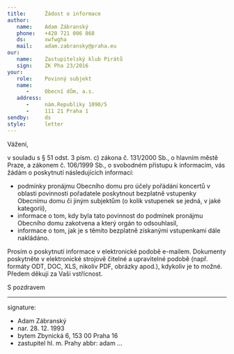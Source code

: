 ```yaml
---
title:      Žádost o informace
author:
   name:    Adam Zábranský
   phone:   +420 721 006 868
   ds:      xwfwgha
   mail:    adam.zabransky@praha.eu
our:
   name:    Zastupitelský klub Pirátů
   sign:    ZK Pha 23/2016
your:
   role:    Povinný subjekt
   name:    
      -     Obecní dům, a.s.
   address:
      -     nám.Republiky 1090/5
      -     111 21 Praha 1
sendby:     ds
style:      letter
---
```


Vážení,

v souladu s § 51 odst. 3 písm. c) zákona č. 131/2000 Sb., o hlavním městě Praze, a zákonem č. 106/1999 Sb., o svobodném přístupu k informacím, vás žádám o poskytnutí následujících informací:

- podmínky pronájmu Obecního domu pro účely pořádání koncertů v oblasti povinnosti pořadatele poskytnout bezplatně vstupenky Obecnímu domu či jiným subjektům (o kolik vstupenek se jedná, v jaké kategorii),
- informace o tom, kdy byla tato povinnost do podmínek pronájmu Obecního domu zakotvena a který orgán to odsouhlasil,
- informace o tom, jak je s těmito bezplatně získanými vstupenkami dále nakládáno.

Prosím o poskytnutí informace v elektronické podobě e-mailem. Dokumenty poskytněte v elektronické strojově čitelné a upravitelné podobě (např. formáty ODT, DOC, XLS, nikoliv PDF, obrázky apod.), kdykoliv je to možné. Předem děkuji za Vaši vstřícnost.

S pozdravem

---
signature:
  - Adam Zábranský
  - nar. 28. 12. 1993
  - bytem Zbynická 6, 153 00 Praha 16
  - zastupitel hl. m. Prahy
abbr:       adam
...
